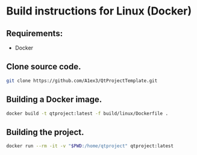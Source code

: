 # Build instructions for Linux (Docker)

## Requirements:
- Docker

## Clone source code.
```bash
git clone https://github.com/A1ex3/QtProjectTemplate.git
```

## Building a Docker image.
```bash
docker build -t qtproject:latest -f build/linux/Dockerfile .
```

## Building the project.
```bash
docker run --rm -it -v "$PWD:/home/qtproject" qtproject:latest
```